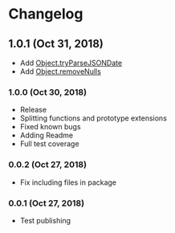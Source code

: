 # Changelog

## 1.0.1 (Oct 31, 2018)

- Add [Object.tryParseJSONDate](https://github.com/Yegorich555/ytech-js-extensions#object)
- Add [Object.removeNulls](https://github.com/Yegorich555/ytech-js-extensions#objectremovenulls)
  
### 1.0.0 (Oct 30, 2018)

- Release
- Splitting functions and prototype extensions
- Fixed known bugs
- Adding Readme
- Full test coverage

### 0.0.2 (Oct 27, 2018)

- Fix including files in package

### 0.0.1 (Oct 27, 2018)

- Test publishing